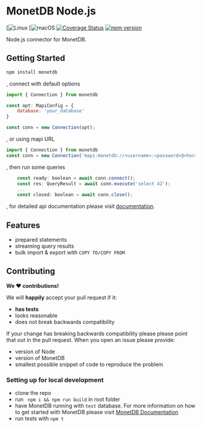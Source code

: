 # MonetDB Node.js

[![Linux](https://github.com/MonetDB/monetdb-nodejs/workflows/Linux/badge.svg)
[![macOS](https://github.com/MonetDB/monetdb-nodejs/workflows/macos/badge.svg)
[![Coverage Status](https://coveralls.io/repos/MonetDB/monetdb-nodejs/badge.svg?branch=master&service=github)](https://coveralls.io/github/MonetDB/monetdb-nodejs?branch=master)
[![npm version](https://badge.fury.io/js/monetdb.svg)](https://badge.fury.io/js/monetdb)

Node.js connector for MonetDB.

## Getting Started

```bash
npm install monetdb
```
, connect with default options

```js
import { Connection } from monetdb

const opt: MapiConfig = {
    database: 'your_database'
}

const conn = new Connection(opt);
```
, or using mapi URL 

```js
import { Connection } from monetdb
const conn = new Connection('mapi:monetdb://<username>:<password>@<hostname>:<port>/<database>');
```
, then run some queries
```js
    const ready: boolean = await conn.connect();
    const res: QueryResult = await conn.execute('select 42');
    ...
    const closed: boolean = await conn.close();
```
, for detailed api documentation please visit [documentation](https://monetdb.github.io/monetdb-nodejs/).
## Features
- prepared statements
- streaming query results
- bulk import & export with `COPY TO/COPY FROM`
## Contributing

**We :heart: contributions!**

We will **happily** accept your pull request if it:

- **has tests**
- looks reasonable
- does not break backwards compatibility

If your change has breaking backwards compatibility please please point that out in the pull request. When you open an issue please provide:
- version of Node
- version of MonetDB
- smallest possible snippet of code to reproduce the problem
### Setting up for local development
- clone the repo
- run ``` npm i && npm run build``` in root folder
- have MonetDB running with `test` database. For more information on how to get started with MonetDB please visit [MonetDB Documentation](https://www.monetdb.org/documentation-Jun2023/user-guide/get-started/)
- run tests with `npm t`

